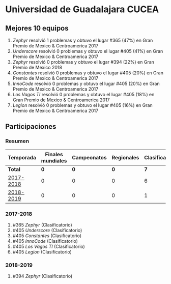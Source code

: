 # Universidad de Guadalajara CUCEA

## Mejores 10 equipos

1. _Zephyr_ resolvió 1 problemas y obtuvo el lugar #365 (47%) en Gran Premio de Mexico & Centroamerica 2017
1. _Underscore_ resolvió 0 problemas y obtuvo el lugar #405 (41%) en Gran Premio de Mexico & Centroamerica 2017
1. _Zephyr_ resolvió 0 problemas y obtuvo el lugar #394 (22%) en Gran Premio de Mexico 2018
1. _Constantes_ resolvió 0 problemas y obtuvo el lugar #405 (20%) en Gran Premio de Mexico & Centroamerica 2017
1. _InnoCode_ resolvió 0 problemas y obtuvo el lugar #405 (20%) en Gran Premio de Mexico & Centroamerica 2017
1. _Los Vagos TI_ resolvió 0 problemas y obtuvo el lugar #405 (18%) en Gran Premio de Mexico & Centroamerica 2017
1. _Legion_ resolvió 0 problemas y obtuvo el lugar #405 (16%) en Gran Premio de Mexico & Centroamerica 2017

## Participaciones

### Resumen

| Temporada | Finales mundiales | Campeonatos | Regionales | Clasificatorios | Equipos |
| --- | --- | --- | --- | --- | --- |
| **Total** | **0** | **0** | **0** | **7** | **7** |
| [2017-2018](#2017-2018) | 0 | 0 | 0 | 6 | 6 |
| [2018-2019](#2018-2019) | 0 | 0 | 0 | 1 | 1 |

### 2017-2018

1. #365 _Zephyr_ (Clasificatorio)
1. #405 _Underscore_ (Clasificatorio)
1. #405 _Constantes_ (Clasificatorio)
1. #405 _InnoCode_ (Clasificatorio)
1. #405 _Los Vagos TI_ (Clasificatorio)
1. #405 _Legion_ (Clasificatorio)

### 2018-2019

1. #394 _Zephyr_ (Clasificatorio)



